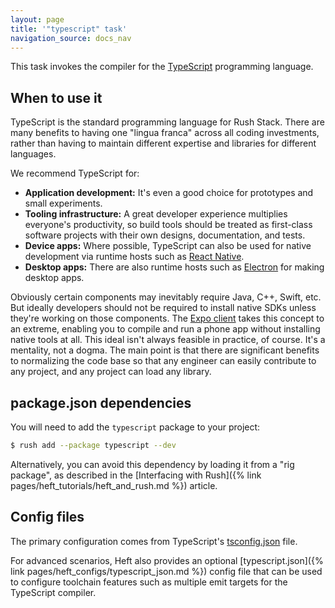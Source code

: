 ```yaml
---
layout: page
title: '"typescript" task'
navigation_source: docs_nav
---
```


This task invokes the compiler for the [TypeScript](https://www.typescriptlang.org/) programming language.


## When to use it

TypeScript is the standard programming language for Rush Stack.  There are many benefits to having one "lingua franca" across all coding investments, rather than having to maintain different expertise and libraries for different languages.

We recommend TypeScript for:

- **Application development:** It's even a good choice for prototypes and small experiments.
- **Tooling infrastructure:** A great developer experience multiplies everyone's productivity, so build tools should be treated as first-class software projects with their own designs, documentation, and tests.
- **Device apps:** Where possible, TypeScript can also be used for native development via runtime hosts such as [React Native](https://reactnative.dev/).
- **Desktop apps:** There are also runtime hosts such as [Electron](https://www.electronjs.org/) for making desktop apps.

Obviously certain components may inevitably require Java, C++, Swift, etc.  But ideally developers should not be required to install native SDKs unless they're working on those components.  The [Expo client](https://expo.io/features) takes this concept to an extreme, enabling you to compile and run a phone app without installing native tools at all.  This ideal isn't always feasible in practice, of course.  It's a mentality, not a dogma.  The main point is that there are significant benefits to normalizing the code base so that any engineer can easily contribute to any project, and any project can load any library.


## package.json dependencies

You will need to add the `typescript` package to your project:

```bash
$ rush add --package typescript --dev
```

Alternatively, you can avoid this dependency by loading it from a "rig package", as described in the [Interfacing with Rush]({% link pages/heft_tutorials/heft_and_rush.md %}) article.


## Config files

The primary configuration comes from TypeScript's [tsconfig.json](https://www.typescriptlang.org/docs/handbook/tsconfig-json.html) file.

For advanced scenarios, Heft also provides an optional [typescript.json]({% link pages/heft_configs/typescript_json.md %}) config file that can be used to configure toolchain features such as multiple emit targets for the TypeScript compiler.

